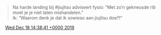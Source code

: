 > Na harde landing bij \#jiujitsu adviseert fysio: “Met zo’n gekneusde rib moet je je niet laten mishandelen\.”   
> Ik: “Waarom denk je dat ik sowieso aan jiujitsu doe?\!”

<img src="../../media/tweet.ico" width="12" /> [Wed Dec 18 14:38:41 +0000 2019](https://twitter.com/DromerDenker/status/1207309211698372608)